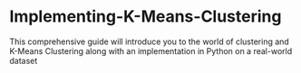 # Implementing-K-Means-Clustering
This comprehensive guide will introduce you to the world of clustering and K-Means Clustering along with an implementation in Python on a real-world dataset
